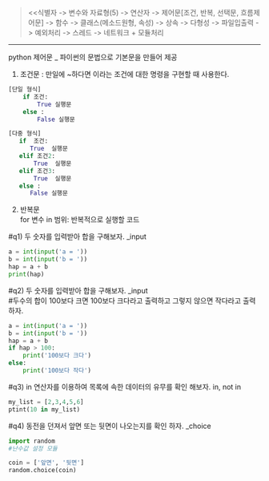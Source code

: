 > <<식별자 -> 변수와 자료형(5) -> 연산자 -> 제어문[조건, 반복, 선택문, 흐름제어문] -> 함수 -> 클래스(메소드원형, 속성) -> 상속 -> 다형성 -> 파일입출력 -> 예외처리 -> 스레드 -> 네트워크 + 모듈처리

---

python 제어문 _ 파이썬의 문법으로 기본문을 만들어 제공   
1) 조건문 : 만일에 ~하다면 이라는 조건에 대한 명령을 구현할 때 사용한다.

```python    
[단일 형식] 
    if 조건: 
        True 실행문 
    else : 
        False 실행문

[다중 형식]
   if  조건:
      True  실행문
   elif 조건2:
       True  실행문
   elif 조건3:
       True  실행문
   else :
      False 실행문 
```

2) 반복문   
for 변수 in 범위: 반복적으로 실행할 코드

#q1) 두 숫자를 입력받아 합을 구해보자.  _input
```python
a = int(input('a = '))
b = int(input('b = '))
hap = a + b
print(hap)
```

#q2) 두 숫자를 입력받아 합을 구해보자.  _input   
#두수의 합이 100보다 크면 100보다 크다라고 출력하고 그렇지 않으면 작다라고 출력 하자.  

```python
a = int(input('a = '))
b = int(input('b = '))
hap = a + b
if hap > 100:
    print('100보다 크다')
else:
    print('100보다 작다')
```

#q3) in 연산자를 이용하여 목록에 속한 데이터의 유무를 확인 해보자.  in, not in 

```python
my_list = [2,3,4,5,6]
ptint(10 in my_list)
```

#q4) 동전을 던져서 앞면 또는 뒷면이 나오는지를 확인 하자.  _choice

```python
import random 
#난수값 설정 모듈

coin = ['앞면', '뒷면']
random.choice(coin)
```
